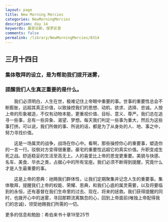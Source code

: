 ```yaml
---
layout: page
title: New Morning Mercies
categories: NewMorningMercies
description: day 14
keywords: 晨恩日新，保罗区普
comments: false
permalink: /library/NewMorningMercies/0314
---
```


## 三月十四日

### 集体敬拜的设立，是为帮助我们拨开迷雾，

### 提醒我们人生真正重要的是什么。

&emsp;&emsp;我们必须明白，人生在世，极难记住上帝眼中重要的事。世事的重要性总会不断膨胀，远超其真正价值，以致操控我们的思想、动机、欲求、选择、忠诚。人按上帝的形象被造，不仅有动物本能，更重视价值、目标、意义、尊严。我们总在追寻一些事，总有一些异象、渴望、梦想。每天我们判定一些事为重大，然后为这些事打拼。可以说，我们所做的事、所说的话，都是为了从身处的人、地、事之中，努力寻找价值。

&emsp;&emsp;这是一场属灵的战争，战场在你心中。看啊，那些操控你心的重要事，塑造你的一言一行。驳倒对方变得很重要。豪宅的重要性远超它的真实价值。升职变成生死之战。舒适稳妥的生活至高无上。人的喜爱比上帝的恩宠更重要。美貌与快感、名车、美食、华衣之类，占据心中的所有宝座。我们必须不断得到提醒，究竟什么才是人生最重要的事。

&emsp;&emsp;这是上帝的恩典：祂赐我们群体性，让我们定期聚集并记念人生的重要事。集体敬拜，提醒我们上帝的权能、荣耀、恩典，和我们心底的属灵需要，以及将要临到的永恒，还有基督在我们生命里的过去、现在、将来的拯救。我们获得提醒的同时，也拨开心中的迷雾，寻回那颗流离飘忽的心，回到上帝面前(唯独上帝配得我们的忠诚)，领受祂赐我们所需的一切。

更多的信息和勉励：希伯来书十章19至25节